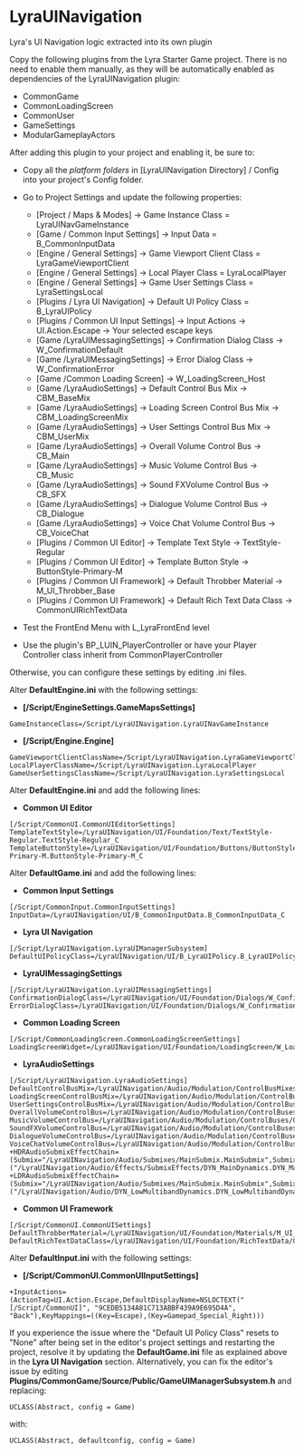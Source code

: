 # LyraUINavigation
Lyra's UI Navigation logic extracted into its own plugin

Copy the following plugins from the Lyra Starter Game project. There is no need to enable them manually, as they will be automatically enabled as dependencies of the LyraUINavigation plugin:
- CommonGame
- CommonLoadingScreen
- CommonUser
- GameSettings
- ModularGameplayActors

After adding this plugin to your project and enabling it, be sure to:
- Copy all the *platform folders* in [LyraUINavigation Directory] / Config into your project's Config folder.
- Go to Project Settings and update the following properties:
  - [Project / Maps & Modes] -> Game Instance Class = LyraUINavGameInstance
  - [Game / Common Input Settings] -> Input Data = B_CommonInputData
  - [Engine / General Settings] -> Game Viewport Client Class = LyraGameViewportClient
  - [Engine / General Settings] -> Local Player Class = LyraLocalPlayer
  - [Engine / General Settings] -> Game User Settings Class = LyraSettingsLocal
  - [Plugins / Lyra UI Navigation] -> Default UI Policy Class = B_LyraUIPolicy
  - [Plugins / Common UI Input Settings] -> Input Actions -> UI.Action.Escape -> Your selected escape keys
  - [Game /LyraUIMessagingSettings] -> Confirmation Dialog Class -> W_ConfirmationDefault
  - [Game /LyraUIMessagingSettings] -> Error Dialog Class -> W_ConfirmationError
  - [Game /Common Loading Screen] -> W_LoadingScreen_Host
  - [Game /LyraAudioSettings] -> Default Control Bus Mix -> CBM_BaseMix
  - [Game /LyraAudioSettings] -> Loading Screen Control Bus Mix -> CBM_LoadingScreenMix
  - [Game /LyraAudioSettings] -> User Settings Control Bus Mix -> CBM_UserMix
  - [Game /LyraAudioSettings] -> Overall Volume Control Bus -> CB_Main
  - [Game /LyraAudioSettings] -> Music Volume Control Bus -> CB_Music
  - [Game /LyraAudioSettings] -> Sound FXVolume Control Bus -> CB_SFX
  - [Game /LyraAudioSettings] -> Dialogue Volume Control Bus -> CB_Dialogue
  - [Game /LyraAudioSettings] -> Voice Chat Volume Control Bus -> CB_VoiceChat
  - [Plugins / Common UI Editor] -> Template Text Style -> TextStyle-Regular
  - [Plugins / Common UI Editor] -> Template Button Style -> ButtonStyle-Primary-M
  - [Plugins / Common UI Framework] -> Default Throbber Material -> M_UI_Throbber_Base
  - [Plugins / Common UI Framework] -> Default Rich Text Data Class -> CommonUIRichTextData

- Test the FrontEnd Menu with L_LyraFrontEnd level
- Use the plugin's BP_LUIN_PlayerController or have your Player Controller class inherit from CommonPlayerController

Otherwise, you can configure these settings by editing .ini files.

Alter **DefaultEngine.ini** with the following settings:
  - **[/Script/EngineSettings.GameMapsSettings]**
  ```
  GameInstanceClass=/Script/LyraUINavigation.LyraUINavGameInstance
  ```
  - **[/Script/Engine.Engine]**
  ```
  GameViewportClientClassName=/Script/LyraUINavigation.LyraGameViewportClient
  LocalPlayerClassName=/Script/LyraUINavigation.LyraLocalPlayer
  GameUserSettingsClassName=/Script/LyraUINavigation.LyraSettingsLocal
  ```

  Alter **DefaultEngine.ini** and add the following lines:
  - **Common UI Editor**
  ```
  [/Script/CommonUI.CommonUIEditorSettings]
  TemplateTextStyle=/LyraUINavigation/UI/Foundation/Text/TextStyle-Regular.TextStyle-Regular_C
  TemplateButtonStyle=/LyraUINavigation/UI/Foundation/Buttons/ButtonStyle-Primary-M.ButtonStyle-Primary-M_C
  ```

  Alter **DefaultGame.ini** and add the following lines:
  - **Common Input Settings**
  ```
  [/Script/CommonInput.CommonInputSettings]
  InputData=/LyraUINavigation/UI/B_CommonInputData.B_CommonInputData_C
  ```
  - **Lyra UI Navigation**
  ```
  [/Script/LyraUINavigation.LyraUIManagerSubsystem]
  DefaultUIPolicyClass=/LyraUINavigation/UI/B_LyraUIPolicy.B_LyraUIPolicy_C
  ```
  - **LyraUIMessagingSettings**
  ```
  [/Script/LyraUINavigation.LyraUIMessagingSettings]
  ConfirmationDialogClass=/LyraUINavigation/UI/Foundation/Dialogs/W_ConfirmationDefault.W_ConfirmationDefault_C
  ErrorDialogClass=/LyraUINavigation/UI/Foundation/Dialogs/W_ConfirmationError.W_ConfirmationError_C
  ```
  - **Common Loading Screen**
  ```
  [/Script/CommonLoadingScreen.CommonLoadingScreenSettings]
  LoadingScreenWidget=/LyraUINavigation/UI/Foundation/LoadingScreen/W_LoadingScreen_Host.W_LoadingScreen_Host_C
  ```
  - **LyraAudioSettings**
  ```
  [/Script/LyraUINavigation.LyraAudioSettings]
  DefaultControlBusMix=/LyraUINavigation/Audio/Modulation/ControlBusMixes/CBM_BaseMix.CBM_BaseMix
  LoadingScreenControlBusMix=/LyraUINavigation/Audio/Modulation/ControlBusMixes/CBM_LoadingScreenMix.CBM_LoadingScreenMix
  UserSettingsControlBusMix=/LyraUINavigation/Audio/Modulation/ControlBusMixes/CBM_UserMix.CBM_UserMix
  OverallVolumeControlBus=/LyraUINavigation/Audio/Modulation/ControlBuses/CB_Main.CB_Main
  MusicVolumeControlBus=/LyraUINavigation/Audio/Modulation/ControlBuses/CB_Music.CB_Music
  SoundFXVolumeControlBus=/LyraUINavigation/Audio/Modulation/ControlBuses/CB_SFX.CB_SFX
  DialogueVolumeControlBus=/LyraUINavigation/Audio/Modulation/ControlBuses/CB_Dialogue.CB_Dialogue
  VoiceChatVolumeControlBus=/LyraUINavigation/Audio/Modulation/ControlBuses/CB_VoiceChat.CB_VoiceChat
  +HDRAudioSubmixEffectChain=(Submix="/LyraUINavigation/Audio/Submixes/MainSubmix.MainSubmix",SubmixEffectChain=("/LyraUINavigation/Audio/Effects/SubmixEffects/DYN_MainDynamics.DYN_MainDynamics"))
  +LDRAudioSubmixEffectChain=(Submix="/LyraUINavigation/Audio/Submixes/MainSubmix.MainSubmix",SubmixEffectChain=("/LyraUINavigation/Audio/DYN_LowMultibandDynamics.DYN_LowMultibandDynamics","/LyraUINavigation/Audio/Effects/SubmixEffects/DYN_LowDynamics.DYN_LowDynamics"))
  ```
  - **Common UI Framework**
  ```
  [/Script/CommonUI.CommonUISettings]
  DefaultThrobberMaterial=/LyraUINavigation/UI/Foundation/Materials/M_UI_Throbber_Base.M_UI_Throbber_Base
  DefaultRichTextDataClass=/LyraUINavigation/UI/Foundation/RichTextData/CommonUIRichTextData.CommonUIRichTextData_C
  ```

  Alter **DefaultInput.ini** with the following settings:
  - **[/Script/CommonUI.CommonUIInputSettings]**
  ```
  +InputActions=(ActionTag=UI.Action.Escape,DefaultDisplayName=NSLOCTEXT("[/Script/CommonUI]", "9CEDB5134A81C713ABBF439A9E695D4A", "Back"),KeyMappings=((Key=Escape),(Key=Gamepad_Special_Right)))
  ```


If you experience the issue where the "Default UI Policy Class" resets to "None" after being set in the editor's project settings and restarting the project, resolve it by updating the **DefaultGame.ini** file as explained above in the **Lyra UI Navigation** section.
Alternatively, you can fix the editor's issue by editing **Plugins/CommonGame/Source/Public/GameUIManagerSubsystem.h** and replacing:
  ```
  UCLASS(Abstract, config = Game)
  ```
  with:
  ```
  UCLASS(Abstract, defaultconfig, config = Game)
  ```